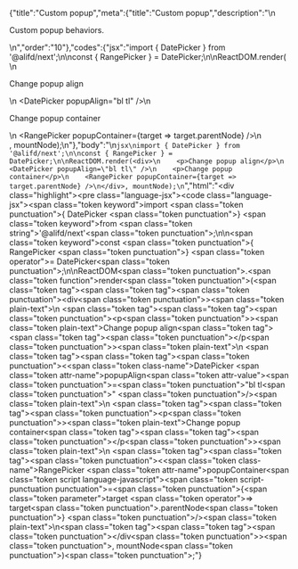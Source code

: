{"title":"Custom popup","meta":{"title":"Custom popup","description":"\n<p>Custom popup behaviors.</p>\n","order":"10"},"codes":{"jsx":"import { DatePicker } from '@alifd/next';\n\nconst { RangePicker } = DatePicker;\n\nReactDOM.render(<div>\n    <p>Change popup align</p>\n    <DatePicker popupAlign=\"bl tl\" />\n    <p>Change popup container</p>\n    <RangePicker popupContainer={target => target.parentNode} />\n</div>, mountNode);\n"},"body":"\n````jsx\nimport { DatePicker } from '@alifd/next';\n\nconst { RangePicker } = DatePicker;\n\nReactDOM.render(<div>\n    <p>Change popup align</p>\n    <DatePicker popupAlign=\"bl tl\" />\n    <p>Change popup container</p>\n    <RangePicker popupContainer={target => target.parentNode} />\n</div>, mountNode);\n````","html":"<script>(function(){\"use strict\";\n\nvar _next = require(\"@alifd/next\");\n\nvar RangePicker = _next.DatePicker.RangePicker;\n\n\nReactDOM.render(React.createElement(\n    \"div\",\n    null,\n    React.createElement(\n        \"p\",\n        null,\n        \"Change popup align\"\n    ),\n    React.createElement(_next.DatePicker, { popupAlign: \"bl tl\" }),\n    React.createElement(\n        \"p\",\n        null,\n        \"Change popup container\"\n    ),\n    React.createElement(RangePicker, { popupContainer: function popupContainer(target) {\n            return target.parentNode;\n        } })\n), mountNode);})()</script><div class=\"highlight\"><pre class=\"language-jsx\"><code class=\"language-jsx\"><span class=\"token keyword\">import</span> <span class=\"token punctuation\">{</span> DatePicker <span class=\"token punctuation\">}</span> <span class=\"token keyword\">from</span> <span class=\"token string\">'@alifd/next'</span><span class=\"token punctuation\">;</span>\n\n<span class=\"token keyword\">const</span> <span class=\"token punctuation\">{</span> RangePicker <span class=\"token punctuation\">}</span> <span class=\"token operator\">=</span> DatePicker<span class=\"token punctuation\">;</span>\n\nReactDOM<span class=\"token punctuation\">.</span><span class=\"token function\">render</span><span class=\"token punctuation\">(</span><span class=\"token tag\"><span class=\"token tag\"><span class=\"token punctuation\">&lt;</span>div</span><span class=\"token punctuation\">></span></span><span class=\"token plain-text\">\n    </span><span class=\"token tag\"><span class=\"token tag\"><span class=\"token punctuation\">&lt;</span>p</span><span class=\"token punctuation\">></span></span><span class=\"token plain-text\">Change popup align</span><span class=\"token tag\"><span class=\"token tag\"><span class=\"token punctuation\">&lt;/</span>p</span><span class=\"token punctuation\">></span></span><span class=\"token plain-text\">\n    </span><span class=\"token tag\"><span class=\"token tag\"><span class=\"token punctuation\">&lt;</span><span class=\"token class-name\">DatePicker</span></span> <span class=\"token attr-name\">popupAlign</span><span class=\"token attr-value\"><span class=\"token punctuation\">=</span><span class=\"token punctuation\">\"</span>bl tl<span class=\"token punctuation\">\"</span></span> <span class=\"token punctuation\">/></span></span><span class=\"token plain-text\">\n    </span><span class=\"token tag\"><span class=\"token tag\"><span class=\"token punctuation\">&lt;</span>p</span><span class=\"token punctuation\">></span></span><span class=\"token plain-text\">Change popup container</span><span class=\"token tag\"><span class=\"token tag\"><span class=\"token punctuation\">&lt;/</span>p</span><span class=\"token punctuation\">></span></span><span class=\"token plain-text\">\n    </span><span class=\"token tag\"><span class=\"token tag\"><span class=\"token punctuation\">&lt;</span><span class=\"token class-name\">RangePicker</span></span> <span class=\"token attr-name\">popupContainer</span><span class=\"token script language-javascript\"><span class=\"token script-punctuation punctuation\">=</span><span class=\"token punctuation\">{</span><span class=\"token parameter\">target</span> <span class=\"token operator\">=></span> target<span class=\"token punctuation\">.</span>parentNode<span class=\"token punctuation\">}</span></span> <span class=\"token punctuation\">/></span></span><span class=\"token plain-text\">\n</span><span class=\"token tag\"><span class=\"token tag\"><span class=\"token punctuation\">&lt;/</span>div</span><span class=\"token punctuation\">></span></span><span class=\"token punctuation\">,</span> mountNode<span class=\"token punctuation\">)</span><span class=\"token punctuation\">;</span></code></pre></div>"}